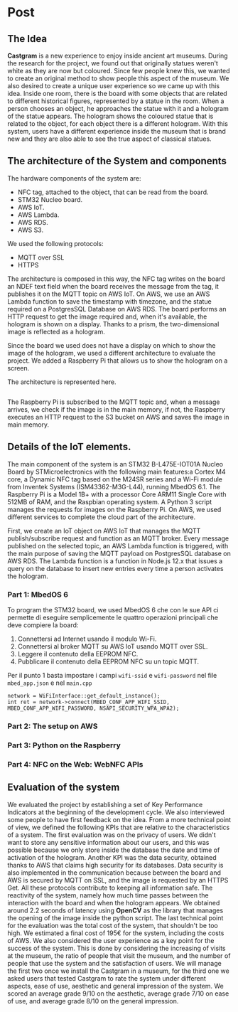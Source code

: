 # Post

## The Idea
**Castgram** is a new experience to enjoy inside ancient art museums. During the research for the project, we found out that originally
statues weren't white as they are now but coloured. Since few people knew this, we wanted to create an original method to show people this aspect of the museum. We also desired to create a unique user experience so we came up with this idea. Inside one room, there is the board with some objects that are related to different historical figures, represented by a statue in the room. 
When a person chooses an object, he approaches the statue with it and a hologram of the statue appears. The hologram shows the coloured statue
that is related to the object, for each object there is a different hologram. With this system, users have a different experience inside the museum that is brand new and they are also able to see the true aspect of classical statues.

## The architecture of the System and components
The hardware components of the system are: 
- NFC tag, attached to the object, that can be read from the board.
- STM32 Nucleo board.
- AWS IoT.
- AWS Lambda.
- AWS RDS.
- AWS S3.

We used the following protocols:
- MQTT over SSL 
- HTTPS

The architecture is composed in this way, the NFC tag writes on the board an NDEF text field when the board receives the message from the tag, it publishes it on the MQTT topic on AWS IoT. 
On AWS, we use an AWS Lambda function to save the timestamp with timezone, and the statue required on a PostgresSQL Database on AWS RDS.
The board performs an HTTP request to get the image required and, when it's available, the hologram is shown on a display. Thanks to a prism, the two-dimensional image is reflected as a hologram.

Since the board we used does not have a display
on which to show the image of the hologram, we used a different architecture to evaluate the project. We added a Raspberry Pi that allows us to show the hologram on a screen. 

The architecture is represented here. 

<Image>

The Raspberry Pi is subscribed to the MQTT topic and, when a message arrives, we check if the image is in the main memory, if not, the Raspberry executes an HTTP request to the S3 bucket on AWS and saves the image in main memory.


## Details of the IoT elements.
The main component of the system is an STM32 B-L475E-IOT01A Nucleo Board by STMicroelectronics with the following main features:a Cortex M4 core, a Dynamic NFC tag based on the M24SR series and a Wi-Fi module from Inventek Systems (ISM43362-M3G-L44), running MbedOS 6.1. 
The Raspberry Pi is a Model 1B+ with a processor Core ARM11 Single Core with 512MB of RAM, and the Raspbian operating system. 
A Python 3 script manages the requests for images on the Raspberry Pi.
On AWS, we used different services to complete the cloud part of the architecture. 

First, we create an IoT object on AWS IoT that manages the MQTT publish/subscribe request and function as an MQTT broker.
Every message published on the selected topic, an AWS Lambda function is triggered, with the main purpose of saving the MQTT payload on PostgresSQL database on AWS RDS.
The Lambda function is a function in Node.js 12.x that issues a query on the database to insert new entries every time a person activates the hologram.

### Part 1: MbedOS 6
To program the STM32 board, we used MbedOS 6 che con le sue API ci permette di eseguire semplicemente le quattro operazioni principali che deve compiere la board:

1. Connettersi ad Internet usando il modulo Wi-Fi.
2. Connettersi al broker MQTT su AWS IoT usando MQTT over SSL.
3. Leggere il contenuto della EEPROM NFC.
4. Pubblicare il contenuto della EEPROM NFC su un topic MQTT.

Per il punto 1 basta impostare i campi `wifi-ssid` e `wifi-password` nel file `mbed_app.json` e nel `main.cpp` 

```
network = WiFiInterface::get_default_instance();
int ret = network->connect(MBED_CONF_APP_WIFI_SSID, MBED_CONF_APP_WIFI_PASSWORD, NSAPI_SECURITY_WPA_WPA2);
```
### Part 2: The setup on AWS
### Part 3: Python on the Raspberry
### Part 4: NFC on the Web: WebNFC APIs


## Evaluation of the system 
We evaluated the project by establishing a set of Key Performance Indicators at the beginning of the development cycle. We also interviewed some people to have first feedback on the idea. 
From a more technical point of view, we defined the following KPIs that are relative to the characteristics of a system. 
The first evaluation was on the privacy of users. We didn't want to store any sensitive information about our users, and this was possible because we only store inside the database the date and time of activation of the hologram. 
Another KPI was the data security, obtained thanks to AWS that claims high security for its databases. Data security is also implemented in the communication because between the board and AWS is secured by MQTT on SSL, and the image is requested by an HTTPS Get. All these protocols contribute to keeping all information safe.
<Error>
The reactivity of the system, namely how much time passes between the interaction with the board and when the hologram appears. We obtained around 2.2 seconds of latency using **OpenCV** as the library that manages the opening of the image inside the python script.
</Error>
The last technical point for the evaluation was the total cost of the system, that shouldn't be too high. We estimated a final cost of 195€ for the system, including the costs of AWS. 
We also considered the user experience as a key point for the success of the system. This is done by considering the increasing of visits at the museum, the ratio of people that visit the museum, and the number of people that use the system and the satisfaction of users. 
We will manage the first two once we install the Castgram in a museum, for the third one we asked users that tested Castgram to rate the system under different aspects, ease of use, aesthetic and general impression of the system. We scored an average grade 9/10 on the aesthetic, average grade 7/10 on ease of use, and average grade 8/10 on the general impression.
